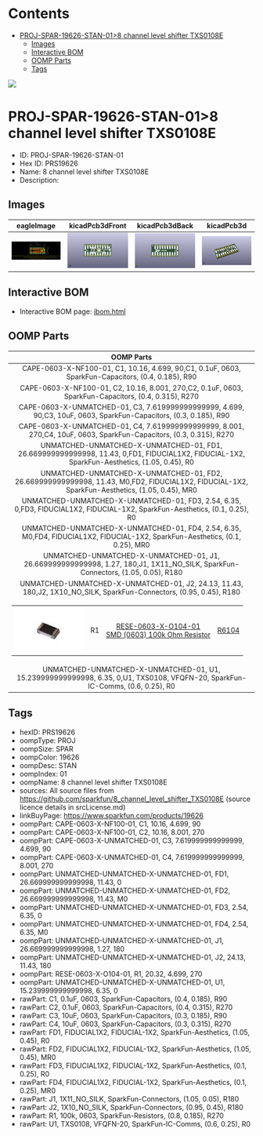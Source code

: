 



Contents
========

* [PROJ-SPAR-19626-STAN-01>8 channel level shifter TXS0108E](#proj-spar-19626-stan-018-channel-level-shifter-txs0108e)
	* [Images](#images)
	* [Interactive BOM](#interactive-bom)
	* [OOMP Parts](#oomp-parts)
	* [Tags](#tags)
  
![][im]
# PROJ-SPAR-19626-STAN-01>8 channel level shifter TXS0108E

- ID: PROJ-SPAR-19626-STAN-01
- Hex ID: PRS19626
- Name: 8 channel level shifter TXS0108E
- Description: 

## Images
  
  

|eagleImage|kicadPcb3dFront|kicadPcb3dBack|kicadPcb3d|
| :---: | :---: | :---: | :---: |
|[![eagleImage](eagleImage_140.png)](eagleImage_600.png)|[![kicadPcb3dFront](kicadPcb3dFront_140.png)](kicadPcb3dFront_600.png)|[![kicadPcb3dBack](kicadPcb3dBack_140.png)](kicadPcb3dBack_600.png)|[![kicadPcb3d](kicadPcb3d_140.png)](kicadPcb3d_600.png)|

## Interactive BOM

- Interactive BOM page: [ibom.html](kicad/bom/ibom.html)

## OOMP Parts
  

|OOMP Parts|
| :---: |
|CAPE-0603-X-NF100-01, C1, 10.16, 4.699, 90,C1, 0.1uF, 0603, SparkFun-Capacitors, (0.4, 0.185), R90|
|CAPE-0603-X-NF100-01, C2, 10.16, 8.001, 270,C2, 0.1uF, 0603, SparkFun-Capacitors, (0.4, 0.315), R270|
|CAPE-0603-X-UNMATCHED-01, C3, 7.619999999999999, 4.699, 90,C3, 10uF, 0603, SparkFun-Capacitors, (0.3, 0.185), R90|
|CAPE-0603-X-UNMATCHED-01, C4, 7.619999999999999, 8.001, 270,C4, 10uF, 0603, SparkFun-Capacitors, (0.3, 0.315), R270|
|UNMATCHED-UNMATCHED-X-UNMATCHED-01, FD1, 26.669999999999998, 11.43, 0,FD1, FIDUCIAL1X2, FIDUCIAL-1X2, SparkFun-Aesthetics, (1.05, 0.45), R0|
|UNMATCHED-UNMATCHED-X-UNMATCHED-01, FD2, 26.669999999999998, 11.43, M0,FD2, FIDUCIAL1X2, FIDUCIAL-1X2, SparkFun-Aesthetics, (1.05, 0.45), MR0|
|UNMATCHED-UNMATCHED-X-UNMATCHED-01, FD3, 2.54, 6.35, 0,FD3, FIDUCIAL1X2, FIDUCIAL-1X2, SparkFun-Aesthetics, (0.1, 0.25), R0|
|UNMATCHED-UNMATCHED-X-UNMATCHED-01, FD4, 2.54, 6.35, M0,FD4, FIDUCIAL1X2, FIDUCIAL-1X2, SparkFun-Aesthetics, (0.1, 0.25), MR0|
|UNMATCHED-UNMATCHED-X-UNMATCHED-01, J1, 26.669999999999998, 1.27, 180,J1, 1X11_NO_SILK, SparkFun-Connectors, (1.05, 0.05), R180|
|UNMATCHED-UNMATCHED-X-UNMATCHED-01, J2, 24.13, 11.43, 180,J2, 1X10_NO_SILK, SparkFun-Connectors, (0.95, 0.45), R180|
|<table><tr><td>![RESE-0603-X-O104-01](https://raw.githubusercontent.com/oomlout/oomlout_OOMP_parts/main/RESE-0603-X-O104-01/image_140.jpg)</td><td> R1</td><td>[RESE-0603-X-O104-01<br>SMD (0603) 100k Ohm Resistor](https://github.com/oomlout/oomlout_OOMP_parts/tree/main/RESE-0603-X-O104-01/)</td><td>[R6104](https://github.com/oomlout/oomlout_OOMP_parts/tree/main/RESE-0603-X-O104-01/)</td></tr></table>|
|UNMATCHED-UNMATCHED-X-UNMATCHED-01, U1, 15.239999999999998, 6.35, 0,U1, TXS0108, VFQFN-20, SparkFun-IC-Comms, (0.6, 0.25), R0|

## Tags

- hexID: PRS19626
- oompType: PROJ
- oompSize: SPAR
- oompColor: 19626
- oompDesc: STAN
- oompIndex: 01
- oompName: 8 channel level shifter TXS0108E
- sources: All source files from https://github.com/sparkfun/8_channel_level_shifter_TXS0108E (source licence details in srcLicense.md)
- linkBuyPage: https://www.sparkfun.com/products/19626
- oompPart: CAPE-0603-X-NF100-01, C1, 10.16, 4.699, 90
- oompPart: CAPE-0603-X-NF100-01, C2, 10.16, 8.001, 270
- oompPart: CAPE-0603-X-UNMATCHED-01, C3, 7.619999999999999, 4.699, 90
- oompPart: CAPE-0603-X-UNMATCHED-01, C4, 7.619999999999999, 8.001, 270
- oompPart: UNMATCHED-UNMATCHED-X-UNMATCHED-01, FD1, 26.669999999999998, 11.43, 0
- oompPart: UNMATCHED-UNMATCHED-X-UNMATCHED-01, FD2, 26.669999999999998, 11.43, M0
- oompPart: UNMATCHED-UNMATCHED-X-UNMATCHED-01, FD3, 2.54, 6.35, 0
- oompPart: UNMATCHED-UNMATCHED-X-UNMATCHED-01, FD4, 2.54, 6.35, M0
- oompPart: UNMATCHED-UNMATCHED-X-UNMATCHED-01, J1, 26.669999999999998, 1.27, 180
- oompPart: UNMATCHED-UNMATCHED-X-UNMATCHED-01, J2, 24.13, 11.43, 180
- oompPart: RESE-0603-X-O104-01, R1, 20.32, 4.699, 270
- oompPart: UNMATCHED-UNMATCHED-X-UNMATCHED-01, U1, 15.239999999999998, 6.35, 0
- rawPart: C1, 0.1uF, 0603, SparkFun-Capacitors, (0.4, 0.185), R90
- rawPart: C2, 0.1uF, 0603, SparkFun-Capacitors, (0.4, 0.315), R270
- rawPart: C3, 10uF, 0603, SparkFun-Capacitors, (0.3, 0.185), R90
- rawPart: C4, 10uF, 0603, SparkFun-Capacitors, (0.3, 0.315), R270
- rawPart: FD1, FIDUCIAL1X2, FIDUCIAL-1X2, SparkFun-Aesthetics, (1.05, 0.45), R0
- rawPart: FD2, FIDUCIAL1X2, FIDUCIAL-1X2, SparkFun-Aesthetics, (1.05, 0.45), MR0
- rawPart: FD3, FIDUCIAL1X2, FIDUCIAL-1X2, SparkFun-Aesthetics, (0.1, 0.25), R0
- rawPart: FD4, FIDUCIAL1X2, FIDUCIAL-1X2, SparkFun-Aesthetics, (0.1, 0.25), MR0
- rawPart: J1, 1X11_NO_SILK, SparkFun-Connectors, (1.05, 0.05), R180
- rawPart: J2, 1X10_NO_SILK, SparkFun-Connectors, (0.95, 0.45), R180
- rawPart: R1, 100k, 0603, SparkFun-Resistors, (0.8, 0.185), R270
- rawPart: U1, TXS0108, VFQFN-20, SparkFun-IC-Comms, (0.6, 0.25), R0



[im]: kicadPcb3d_450.png

